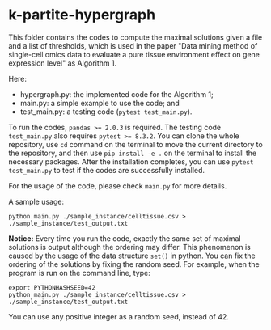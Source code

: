 # k-partite-hypergraph

This folder contains the codes to compute the maximal solutions given a file and a list of thresholds, which is used in the paper "Data mining method of single-cell omics data to evaluate a pure tissue environment effect on gene expression level" as Algorithm 1.

Here:
- hypergraph.py: the implemented code for the Algorithm 1; 
- main.py: a simple example to use the code; and
- test_main.py: a testing code (`pytest test_main.py`).

To run the codes, `pandas >= 2.0.3` is required. The testing code `test_main.py` also requires `pytest >= 8.3.2`.
You can clone the whole repository, use `cd` command on the terminal to move the current directory to the repository, and then use `pip install -e .` on the terminal to install the necessary packages.
After the installation completes, you can use `pytest test_main.py` to test if the codes are successfully installed.

For the usage of the code, please check `main.py` for more details.

A sample usage:

```
python main.py ./sample_instance/celltissue.csv > ./sample_instance/test_output.txt
```

**Notice:** Every time you run the code, exactly the same set of maximal solutions is output although the ordering may differ.
This phenomenon is caused by the usage of the data structure `set()` in python.
You can fix the ordering of the solutions by fixing the random seed.
For example, when the program is run on the command line, type:

```
export PYTHONHASHSEED=42
python main.py ./sample_instance/celltissue.csv > ./sample_instance/test_output.txt
```

You can use any positive integer as a random seed, instead of 42.
